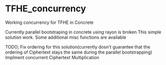 # TFHE_concurrency
Working concurrency for TFHE in Concrete

Currently parallel bootstraping in concrete using rayon is broken
This simple solution work. Some additional misc functions are available

TODO;
Fix ordering for this solution(currently dosn't guarantee that the ordering of Ciphertext stays the same during the parallel bootstrapping)
Implment concurrent Ciphertext Multiplication
